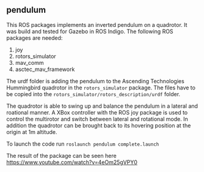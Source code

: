 ## pendulum

This ROS packages implements an inverted pendulum on a quadrotor. It was build and tested for Gazebo in ROS Indigo. The following ROS packages are needed:
1. joy
2. rotors_simulator
3. mav_comm
4. asctec_mav_framework

The urdf folder is adding the pendulum to the Ascending Technologies Hummingbird quadrotor in the `rotors_simulator` package. The files have to be copied into the `rotors_simulator/rotors_description/urdf` folder.

The quadrotor is able to swing up and balance the pendulum in a lateral and roational manner. A XBox controller with the ROS joy package is used to control the multirotor and switch between lateral and rotational mode. In addition the quadrotor can be brought back to its hovering position at the origin at 1m altitude.

To launch the code run
`roslaunch pendulum complete.launch`

The result of the package can be seen here
https://www.youtube.com/watch?v=4eOm25gVPY0